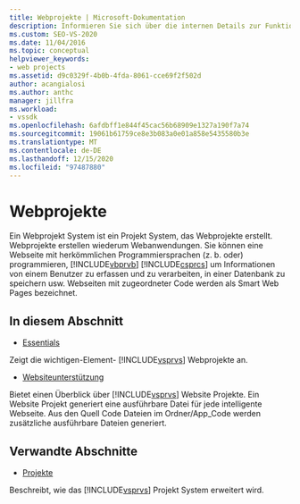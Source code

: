 ```yaml
---
title: Webprojekte | Microsoft-Dokumentation
description: Informieren Sie sich über die internen Details zur Funktionsweise des Webprojekt Systems in Visual Studio für Entwickler, die Visual Studio erweitern möchten.
ms.custom: SEO-VS-2020
ms.date: 11/04/2016
ms.topic: conceptual
helpviewer_keywords:
- web projects
ms.assetid: d9c0329f-4b0b-4fda-8061-cce69f2f502d
author: acangialosi
ms.author: anthc
manager: jillfra
ms.workload:
- vssdk
ms.openlocfilehash: 6afdbff1e844f45cac56b68909e1327a190f7a74
ms.sourcegitcommit: 19061b61759ce8e3b083a0e01a858e5435580b3e
ms.translationtype: MT
ms.contentlocale: de-DE
ms.lasthandoff: 12/15/2020
ms.locfileid: "97487880"
---
```

# <a name="web-projects"></a>Webprojekte
Ein Webprojekt System ist ein Projekt System, das Webprojekte erstellt. Webprojekte erstellen wiederum Webanwendungen. Sie können eine Webseite mit herkömmlichen Programmiersprachen (z. b. oder) programmieren, [!INCLUDE[vbprvb](../../code-quality/includes/vbprvb_md.md)] [!INCLUDE[csprcs](../../data-tools/includes/csprcs_md.md)] um Informationen von einem Benutzer zu erfassen und zu verarbeiten, in einer Datenbank zu speichern usw. Webseiten mit zugeordneter Code werden als Smart Web Pages bezeichnet.

## <a name="in-this-section"></a>In diesem Abschnitt
- [Essentials](../../extensibility/internals/web-project-essentials.md)

 Zeigt die wichtigen-Element- [!INCLUDE[vsprvs](../../code-quality/includes/vsprvs_md.md)] Webprojekte an.

- [Websiteunterstützung](../../extensibility/internals/web-site-support.md)

 Bietet einen Überblick über [!INCLUDE[vsprvs](../../code-quality/includes/vsprvs_md.md)] Website Projekte. Ein Website Projekt generiert eine ausführbare Datei für jede intelligente Webseite. Aus den Quell Code Dateien im Ordner/App_Code werden zusätzliche ausführbare Dateien generiert.

## <a name="related-sections"></a>Verwandte Abschnitte
- [Projekte](../../extensibility/internals/projects.md)

 Beschreibt, wie das [!INCLUDE[vsprvs](../../code-quality/includes/vsprvs_md.md)] Projekt System erweitert wird.
